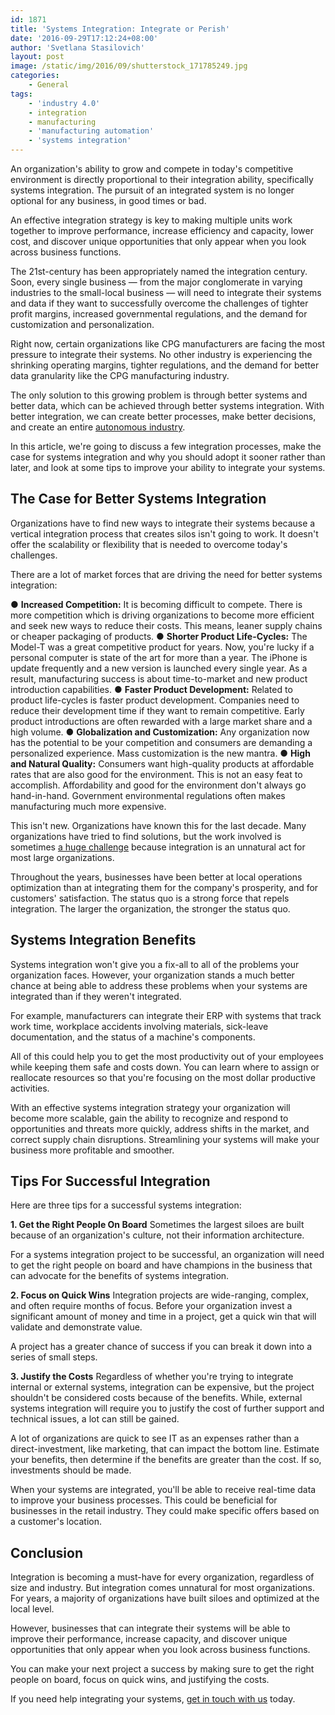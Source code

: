 ```yaml
---
id: 1871
title: 'Systems Integration: Integrate or Perish'
date: '2016-09-29T17:12:24+08:00'
author: 'Svetlana Stasilovich'
layout: post
image: /static/img/2016/09/shutterstock_171785249.jpg
categories:
    - General
tags:
    - 'industry 4.0'
    - integration
    - manufacturing
    - 'manufacturing automation'
    - 'systems integration'
---
```


An organization's ability to grow and compete in today's competitive environment is directly proportional to their integration ability, specifically systems integration. The pursuit of an integrated system is no longer optional for any business, in good times or bad.

An effective integration strategy is key to making multiple units work together to improve performance, increase efficiency and capacity, lower cost, and discover unique opportunities that only appear when you look across business functions.

The 21st-century has been appropriately named the integration century. Soon, every single business — from the major conglomerate in varying industries to the small-local business — will need to integrate their systems and data if they want to successfully overcome the challenges of tighter profit margins, increased governmental regulations, and the demand for customization and personalization.

Right now, certain organizations like CPG manufacturers are facing the most pressure to integrate their systems. No other industry is experiencing the shrinking operating margins, tighter regulations, and the demand for better data granularity like the CPG manufacturing industry.

The only solution to this growing problem is through better systems and better data, which can be achieved through better systems integration. With better integration, we can create better processes, make better decisions, and create an entire [autonomous industry](http://www.issart.com/blog/need-know-industry-4-0/).

In this article, we're going to discuss a few integration processes, make the case for systems integration and why you should adopt it sooner rather than later, and look at some tips to improve your ability to integrate your systems.

## The Case for Better Systems Integration

Organizations have to find new ways to integrate their systems because a vertical integration process that creates silos isn't going to work. It doesn't offer the scalability or flexibility that is needed to overcome today's challenges.

There are a lot of market forces that are driving the need for better systems integration:

● **Increased Competition:** It is becoming difficult to compete. There is more competition which is driving organizations to become more efficient and seek new ways to reduce their costs. This means, leaner supply chains or cheaper packaging of products.
● **Shorter Product Life-Cycles:** The Model-T was a great competitive product for years. Now, you're lucky if a personal computer is state of the art for more than a year. The iPhone is update frequently and a new version is launched every single year. As a result, manufacturing success is about time-to-market and new product introduction capabilities.
● **Faster Product Development:** Related to product life-cycles is faster product development. Companies need to reduce their development time if they want to remain competitive. Early product introductions are often rewarded with a large market share and a high volume.
● **Globalization and Customization:** Any organization now has the potential to be your competition and consumers are demanding a personalized experience. Mass customization is the new mantra.
● **High and Natural Quality:** Consumers want high-quality products at affordable rates that are also good for the environment. This is not an easy feat to accomplish. Affordability and good for the environment don't always go hand-in-hand. Government environmental regulations often makes manufacturing much more expensive.

This isn't new. Organizations have known this for the last decade. Many organizations have tried to find solutions, but the work involved is sometimes [a huge challenge](https://www.gartner.com/newsroom/id/3233217) because integration is an unnatural act for most large organizations.

Throughout the years, businesses have been better at local operations optimization than at integrating them for the company's prosperity, and for customers' satisfaction. The status quo is a strong force that repels integration. The larger the organization, the stronger the status quo.

## Systems Integration Benefits

Systems integration won't give you a fix-all to all of the problems your organization faces. However, your organization stands a much better chance at being able to address these problems when your systems are integrated than if they weren't integrated.

For example, manufacturers can integrate their ERP with systems that track work time, workplace accidents involving materials, sick-leave documentation, and the status of a machine's components.

All of this could help you to get the most productivity out of your employees while keeping them safe and costs down. You can learn where to assign or reallocate resources so that you're focusing on the most dollar productive activities.

With an effective systems integration strategy your organization will become more scalable, gain the ability to recognize and respond to opportunities and threats more quickly, address shifts in the market, and correct supply chain disruptions. Streamlining your systems will make your business more profitable and smoother.

## Tips For Successful Integration

Here are three tips for a successful systems integration:

**1. Get the Right People On Board**
Sometimes the largest siloes are built because of an organization's culture, not their information architecture.

For a systems integration project to be successful, an organization will need to get the right people on board and have champions in the business that can advocate for the benefits of systems integration.

**2. Focus on Quick Wins**
Integration projects are wide-ranging, complex, and often require months of focus. Before your organization invest a significant amount of money and time in a project, get a quick win that will validate and demonstrate value.

A project has a greater chance of success if you can break it down into a series of small steps.

**3. Justify the Costs**
Regardless of whether you're trying to integrate internal or external systems, integration can be expensive, but the project shouldn't be considered costs because of the benefits. While, external systems integration will require you to justify the cost of further support and technical issues, a lot can still be gained.

A lot of organizations are quick to see IT as an expenses rather than a direct-investment, like marketing, that can impact the bottom line. Estimate your benefits, then determine if the benefits are greater than the cost. If so, investments should be made.

When your systems are integrated, you'll be able to receive real-time data to improve your business processes. This could be beneficial for businesses in the retail industry. They could make specific offers based on a customer's location.

## Conclusion

Integration is becoming a must-have for every organization, regardless of size and industry. But integration comes unnatural for most organizations. For years, a majority of organizations have built siloes and optimized at the local level.

However, businesses that can integrate their systems will be able to improve their performance, increase capacity, and discover unique opportunities that only appear when you look across business functions.

You can make your next project a success by making sure to get the right people on board, focus on quick wins, and justifying the costs.

If you need help integrating your systems, [get in touch with us](https://www.issart.com/en/lp/java-development-team/) today.